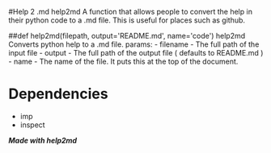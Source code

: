 #Help 2 .md
help2md
A function that allows people to convert the help in their python code to a
    .md file. This is useful for places such as github.


##def help2md(filepath, output='README.md', name='code')
help2md
Converts python help to a .md file.
params:
    - filename - The full path of the input file
    - output - The full path of the output file ( defaults to README.md )
    - name - The name of the file. It puts this at the top of the document.

# Dependencies
- imp
- inspect

***Made with help2md***